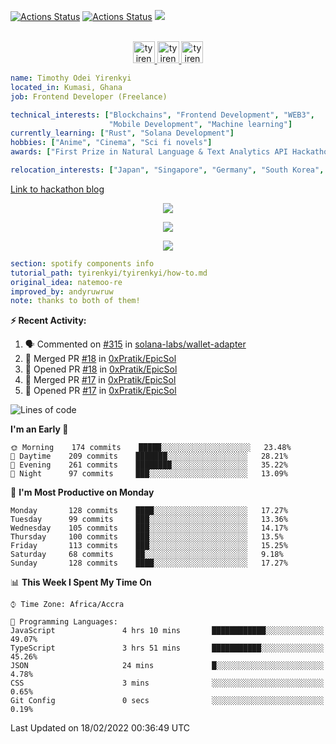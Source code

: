 [![Actions Status](https://github.com/tyirenkyi/tyirenkyi/workflows/wakatime-stats/badge.svg)](https://github.com/tyirenkyi/tyirenkyi/actions)
[![Actions Status](https://github.com/tyirenkyi/tyirenkyi/workflows/update-gh-activity/badge.svg)](https://github.com/tyirenkyi/tyirenkyi/actions)
![](https://visitor-badge.glitch.me/badge?page_id=tyirenkyi.tyirenkyi)

<p align="center">
<br/>
<a href="https://twitter.com/toyirenkyi">
  <img alt="tyirenkyi | Twitter" width="35px" src="https://drive.google.com/uc?export=view&id=1CwWfGcNmTNzSI-XmaLk0gvbHVaD5xkwx" />
</a>
<a href="https://www.linkedin.com/in/timothy-yirenkyi-b45b9b137/">
  <img alt="tyirenkyi's LinkedIN" width="35px" src="https://drive.google.com/uc?export=view&id=1S5uFDldRcrkoVMfQXsWIS2_u6vXLJhJS" />
</a
<a href="https://open.spotify.com/user/6jyx0hj1911n2xd4rm3vwm8j9?si=f0e62187bc474bdf">
  <img alt="tyirenkyi's Spotify" width="35px" src="https://drive.google.com/uc?export=view&id=1mLM5RCv8vHD1eZBYJphW69eo6OVlK-Ti" />
</a>
</p>

```yaml
name: Timothy Odei Yirenkyi
located_in: Kumasi, Ghana
job: Frontend Developer (Freelance)

technical_interests: ["Blockchains", "Frontend Development", "WEB3", 
                      "Mobile Development", "Machine learning"]
currently_learning: ["Rust", "Solana Development"]
hobbies: ["Anime", "Cinema", "Sci fi novels"]
awards: ["First Prize in Natural Language & Text Analytics API Hackathon"]

relocation_interests: ["Japan", "Singapore", "Germany", "South Korea", "UK"]
```

<a href="https://www.expert.ai/blog/the-story-behind-hackathon-winning-peer-reviewers-app">Link to hackathon blog</a>

<p align="center">
  <img alig src="https://github-profile-trophy.vercel.app/?username=tyirenkyi&column=6&rank=SSS,SS,S,AAA,AA,A,B,C" />
</p>


<p align="center">
  <a href="https://tyirenkyi.vercel.app/api/now-playing?open">
    <!-- Music bars move to the beat and are colored based on the track's happiness, danceability and energy! -->
    <img src="https://tyirenkyi.vercel.app/api/now-playing">
  </a>
</p>

<p align="center">
  <img src="https://tyirenkyi.vercel.app/api/top-played">
</p>
 
```yaml
section: spotify components info
tutorial_path: tyirenkyi/tyirenkyi/how-to.md
original_idea: natemoo-re
improved_by: andyruwruw
note: thanks to both of them!
```


**:zap: Recent Activity:**

<!--START_SECTION:activity-->
1. 🗣 Commented on [#315](https://github.com/solana-labs/wallet-adapter/issues/315) in [solana-labs/wallet-adapter](https://github.com/solana-labs/wallet-adapter)
2. 🎉 Merged PR [#18](https://github.com/0xPratik/EpicSol/pull/18) in [0xPratik/EpicSol](https://github.com/0xPratik/EpicSol)
3. 💪 Opened PR [#18](https://github.com/0xPratik/EpicSol/pull/18) in [0xPratik/EpicSol](https://github.com/0xPratik/EpicSol)
4. 🎉 Merged PR [#17](https://github.com/0xPratik/EpicSol/pull/17) in [0xPratik/EpicSol](https://github.com/0xPratik/EpicSol)
5. 💪 Opened PR [#17](https://github.com/0xPratik/EpicSol/pull/17) in [0xPratik/EpicSol](https://github.com/0xPratik/EpicSol)
<!--END_SECTION:activity-->

<!--START_SECTION:waka-->
![Lines of code](https://img.shields.io/badge/From%20Hello%20World%20I%27ve%20Written-5%20Million%20lines%20of%20code-blue)

**I'm an Early 🐤** 

```text
🌞 Morning    174 commits    █████░░░░░░░░░░░░░░░░░░░░   23.48% 
🌆 Daytime    209 commits    ███████░░░░░░░░░░░░░░░░░░   28.21% 
🌃 Evening    261 commits    ████████░░░░░░░░░░░░░░░░░   35.22% 
🌙 Night      97 commits     ███░░░░░░░░░░░░░░░░░░░░░░   13.09%

```
📅 **I'm Most Productive on Monday** 

```text
Monday       128 commits    ████░░░░░░░░░░░░░░░░░░░░░   17.27% 
Tuesday      99 commits     ███░░░░░░░░░░░░░░░░░░░░░░   13.36% 
Wednesday    105 commits    ███░░░░░░░░░░░░░░░░░░░░░░   14.17% 
Thursday     100 commits    ███░░░░░░░░░░░░░░░░░░░░░░   13.5% 
Friday       113 commits    ███░░░░░░░░░░░░░░░░░░░░░░   15.25% 
Saturday     68 commits     ██░░░░░░░░░░░░░░░░░░░░░░░   9.18% 
Sunday       128 commits    ████░░░░░░░░░░░░░░░░░░░░░   17.27%

```


📊 **This Week I Spent My Time On** 

```text
⌚︎ Time Zone: Africa/Accra

💬 Programming Languages: 
JavaScript               4 hrs 10 mins       ████████████░░░░░░░░░░░░░   49.07% 
TypeScript               3 hrs 51 mins       ███████████░░░░░░░░░░░░░░   45.26% 
JSON                     24 mins             █░░░░░░░░░░░░░░░░░░░░░░░░   4.78% 
CSS                      3 mins              ░░░░░░░░░░░░░░░░░░░░░░░░░   0.65% 
Git Config               0 secs              ░░░░░░░░░░░░░░░░░░░░░░░░░   0.19%

```


 Last Updated on 18/02/2022 00:36:49 UTC
<!--END_SECTION:waka-->

